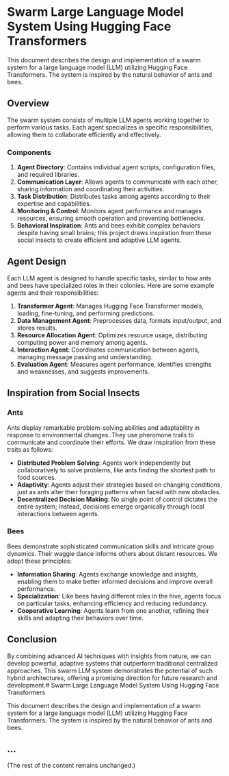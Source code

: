 # Swarm Large Language Model System Using Hugging Face Transformers

This document describes the design and implementation of a swarm system for a large language model (LLM) utilizing Hugging Face Transformers. The system is inspired by the natural behavior of ants and bees.

## Overview

The swarm system consists of multiple LLM agents working together to perform various tasks. Each agent specializes in specific responsibilities, allowing them to collaborate efficiently and effectively.

### Components

1. **Agent Directory**: Contains individual agent scripts, configuration files, and required libraries.
2. **Communication Layer**: Allows agents to communicate with each other, sharing information and coordinating their activities.
3. **Task Distribution**: Distributes tasks among agents according to their expertise and capabilities.
4. **Monitoring & Control**: Monitors agent performance and manages resources, ensuring smooth operation and preventing bottlenecks.
5. **Behavioral Inspiration**: Ants and bees exhibit complex behaviors despite having small brains; this project draws inspiration from these social insects to create efficient and adaptive LLM agents.

## Agent Design

Each LLM agent is designed to handle specific tasks, similar to how ants and bees have specialized roles in their colonies. Here are some example agents and their responsibilities:

1. **Transformer Agent**: Manages Hugging Face Transformer models, loading, fine-tuning, and performing predictions.
2. **Data Management Agent**: Preprocesses data, formats input/output, and stores results.
3. **Resource Allocation Agent**: Optimizes resource usage, distributing computing power and memory among agents.
4. **Interaction Agent**: Coordinates communication between agents, managing message passing and understanding.
5. **Evaluation Agent**: Measures agent performance, identifies strengths and weaknesses, and suggests improvements.

## Inspiration from Social Insects

### Ants

Ants display remarkable problem-solving abilities and adaptability in response to environmental changes. They use pheromone trails to communicate and coordinate their efforts. We draw inspiration from these traits as follows:

- **Distributed Problem Solving**: Agents work independently but collaboratively to solve problems, like ants finding the shortest path to food sources.
- **Adaptivity**: Agents adjust their strategies based on changing conditions, just as ants alter their foraging patterns when faced with new obstacles.
- **Decentralized Decision Making**: No single point of control dictates the entire system; instead, decisions emerge organically through local interactions between agents.

### Bees

Bees demonstrate sophisticated communication skills and intricate group dynamics. Their waggle dance informs others about distant resources. We adopt these principles:

- **Information Sharing**: Agents exchange knowledge and insights, enabling them to make better informed decisions and improve overall performance.
- **Specialization**: Like bees having different roles in the hive, agents focus on particular tasks, enhancing efficiency and reducing redundancy.
- **Cooperative Learning**: Agents learn from one another, refining their skills and adapting their behaviors over time.

## Conclusion

By combining advanced AI techniques with insights from nature, we can develop powerful, adaptive systems that outperform traditional centralized approaches. This swarm LLM system demonstrates the potential of such hybrid architectures, offering a promising direction for future research and development.# Swarm Large Language Model System Using Hugging Face Transformers

This document describes the design and implementation of a swarm system for a large language model (LLM) utilizing Hugging Face Transformers. The system is inspired by the natural behavior of ants and bees.

## ...

(The rest of the content remains unchanged.)